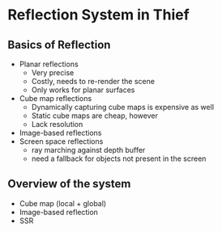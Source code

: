 # Reflection System in Thief

## Basics of Reflection

- Planar reflections
  - Very precise
  - Costly, needs to re-render the scene
  - Only works for planar surfaces
- Cube map reflections
  - Dynamically capturing cube maps is expensive as well
  - Static cube maps are cheap, however
  - Lack resolution
- Image-based reflections
- Screen space reflections
  - ray marching against depth buffer
  - need a fallback for objects not present in the screen

## Overview of the system

- Cube map (local + global)
- Image-based reflection
- SSR
